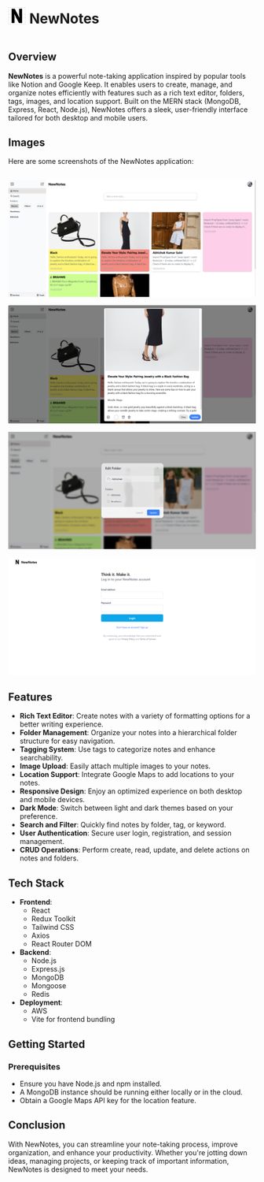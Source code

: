 <div style="display: flex; align-items: center; margin-bottom: 16px;">
  <img src="client/public/newNotes.png" alt="NewNotes Screenshot" width="35" style="margin-right: 8px;" />
  <h1 style="margin-top:30px;">NewNotes</h1>
</div>

## Overview

**NewNotes** is a powerful note-taking application inspired by popular tools like Notion and Google Keep. It enables users to create, manage, and organize notes efficiently with features such as a rich text editor, folders, tags, images, and location support. Built on the MERN stack (MongoDB, Express, React, Node.js), NewNotes offers a sleek, user-friendly interface tailored for both desktop and mobile users.

## Images

Here are some screenshots of the NewNotes application:

##

![NewNotes Screenshot 1](<client/public/NewNotesReadme(1).png>)

![NewNotes Screenshot 1](<client/public/NewNotesReadme(5).png>)

![NewNotes Screenshot 1](<client/public/NewNotesReadme(4).png>)

![NewNotes Screenshot 1](<client/public/NewNotesReadme(3).png>)

## Features

- **Rich Text Editor**: Create notes with a variety of formatting options for a better writing experience.
- **Folder Management**: Organize your notes into a hierarchical folder structure for easy navigation.
- **Tagging System**: Use tags to categorize notes and enhance searchability.
- **Image Upload**: Easily attach multiple images to your notes.
- **Location Support**: Integrate Google Maps to add locations to your notes.
- **Responsive Design**: Enjoy an optimized experience on both desktop and mobile devices.
- **Dark Mode**: Switch between light and dark themes based on your preference.
- **Search and Filter**: Quickly find notes by folder, tag, or keyword.
- **User Authentication**: Secure user login, registration, and session management.
- **CRUD Operations**: Perform create, read, update, and delete actions on notes and folders.

## Tech Stack

- **Frontend**:
  - React
  - Redux Toolkit
  - Tailwind CSS
  - Axios
  - React Router DOM
- **Backend**:
  - Node.js
  - Express.js
  - MongoDB
  - Mongoose
  - Redis
- **Deployment**:
  - AWS
  - Vite for frontend bundling

## Getting Started

### Prerequisites

- Ensure you have Node.js and npm installed.
- A MongoDB instance should be running either locally or in the cloud.
- Obtain a Google Maps API key for the location feature.

## Conclusion

With NewNotes, you can streamline your note-taking process, improve organization, and enhance your productivity. Whether you're jotting down ideas, managing projects, or keeping track of important information, NewNotes is designed to meet your needs.
